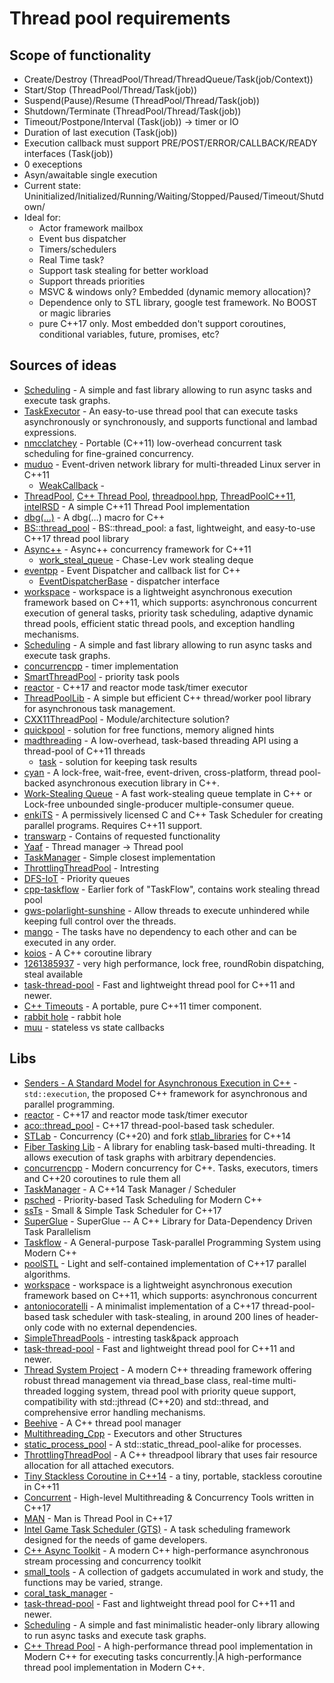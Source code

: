 # Thread pool requirements
## Scope of functionality
* Create/Destroy (ThreadPool/Thread/ThreadQueue/Task(job/Context))
* Start/Stop (ThreadPool/Thread/Task(job))
* Suspend(Pause)/Resume (ThreadPool/Thread/Task(job))
* Shutdown/Terminate (ThreadPool/Thread/Task(job))
* Timeout/Postpone/Interval (Task(job)) -> timer or IO
* Duration of last execution (Task(job))
* Execution callback must support PRE/POST/ERROR/CALLBACK/READY interfaces (Task(job))
* 0 execeptions
* Asyn/awaitable single execution
* Current state: Uninitialized/Initialized/Running/Waiting/Stopped/Paused/Timeout/Shutdown/
* Ideal for:
  - Actor framework mailbox
  - Event bus dispatcher
  - Timers/schedulers
  - Real Time task?
  - Support task stealing for better workload
  - Support threads priorities
  - MSVC & windows only? Embedded (dynamic memory allocation)?
  - Dependence only to STL library, google test framework. No BOOST or magic libraries
  - pure C++17 only. Most embedded don't support coroutines, conditional variables, future, promises, etc?

## Sources of ideas
* [Scheduling](https://github.com/dpuyda/scheduling/blob/main/include/scheduling/scheduling.hpp) - A simple and fast library allowing to run async tasks and execute task graphs.
* [TaskExecutor](https://github.com/ZLMediaKit/ZLToolKit/blob/master/src/Thread/ThreadPool.h) - An easy-to-use thread pool that can execute tasks asynchronously or synchronously, and supports functional and lambad expressions.
* [nmcclatchey](https://github.com/nmcclatchey/ThreadPool) - Portable (C++11) low-overhead concurrent task scheduling for fine-grained concurrency.
* [muduo](https://github.com/chenshuo/muduo) - Event-driven network library for multi-threaded Linux server in C++11
    - [WeakCallback](https://github.com/chenshuo/muduo/blob/master/muduo/base/WeakCallback.h) - 
* [ThreadPool](https://github.com/progschj/ThreadPool), [C++ Thread Pool](https://github.com/f-squirrel/thread_pool), [threadpool.hpp](https://github.com/leiless/threadpool.hpp), [ThreadPoolC++11](https://github.com/xingyuuchen/ThreadPool), [intelRSD](https://github.com/intel/intelRSD/blob/master/PSME/common/agent-framework/include/agent-framework/threading/threadpool.hpp) - A simple C++11 Thread Pool implementation
* [dbg(…)](https://github.com/sharkdp/dbg-macro) - A dbg(…) macro for C++
* [BS::thread_pool](https://github.com/bshoshany/thread-pool) - BS::thread_pool: a fast, lightweight, and easy-to-use C++17 thread pool library
* [Async++](https://github.com/Amanieu/asyncplusplus) - Async++ concurrency framework for C++11
   - [work_steal_queue](https://github.com/Amanieu/asyncplusplus/blob/master/src/work_steal_queue.h) - Chase-Lev work stealing deque
* [eventpp](https://github.com/wqking/eventpp) - Event Dispatcher and callback list for C++
    - [EventDispatcherBase](https://github.com/wqking/eventpp/blob/master/include/eventpp/eventdispatcher.h) - dispatcher interface
* [workspace](https://github.com/CodingHanYa/workspace) - workspace is a lightweight asynchronous execution framework based on C++11, which supports: asynchronous concurrent execution of general tasks, priority task scheduling, adaptive dynamic thread pools, efficient static thread pools, and exception handling mechanisms.
* [Scheduling](https://github.com/dpuyda/scheduling) - A simple and fast library allowing to run async tasks and execute task graphs.
* [concurrencpp](https://github.com/David-Haim-zz/concurrencpp) - timer implementation
* [SmartThreadPool](https://github.com/leosocy/SmartThreadPool) - priority task pools
* [reactor](https://github.com/fantasy-peak/reactor) - C++17 and reactor mode task/timer executor
* [ThreadPoolLib](https://github.com/geru-scotland/ThreadPoolLib) - A simple but efficient C++ thread/worker pool library for asynchronous task management.
* [CXX11ThreadPool](https://github.com/upider/CXX11ThreadPool) - Module/architecture solution?
* [quickpool](https://github.com/tnagler/quickpool) - solution for free functions, memory aligned hints
* [madthreading](https://github.com/jrmadsen/madthreading) - A low-overhead, task-based threading API using a thread-pool of C++11 threads
    - [task](https://github.com/jrmadsen/madthreading/blob/master/madthreading/threading/task/task.hh) - solution for keeping task results
* [cyan](https://github.com/sayan-chaliha/cyan) - A lock-free, wait-free, event-driven, cross-platform, thread pool-backed asynchronous execution library in C++. 
* [Work-Stealing Queue](https://github.com/taskflow/work-stealing-queue) - A fast work-stealing queue template in C++ or Lock-free unbounded single-producer multiple-consumer queue.
* [enkiTS](https://github.com/dougbinks/enkiTS) - A permissively licensed C and C++ Task Scheduler for creating parallel programs. Requires C++11 support.
* [transwarp](https://github.com/bloomen/transwarp) - Contains of requested functionality
* [Yaaf](https://github.com/lysevi/yaaf/blob/master/libyaaf/utils/async/thread_manager.h) - Thread manager -> Thread pool
* [TaskManager](https://github.com/Tastyep/TaskManager) - Simple closest implementation
* [ThrottlingThreadPool](https://github.com/LoganEvans/ThrottlingThreadPool) - Intresting
* [DFS-IoT](https://github.com/Rudnik-Ilia/DFS-IoT) - Priority queues
* [cpp-taskflow](https://github.com/artivis/cpp-taskflow) - Earlier fork of "TaskFlow", contains work stealing thread pool
* [gws-polarlight-sunshine](https://github.com/Tencent/gws-polarlight-sunshine/blob/main/src/thread_pool.h) - Allow threads to execute unhindered while keeping full control over the threads.
* [mango](https://github.com/tksuoran/erhe/blob/main/src/mango/include/mango/core/thread.hpp) - The tasks have no dependency to each other and can be executed in any order.
* [koios](https://github.com/JPewterschmidt/koios) - A C++ coroutine library
* [1261385937](https://github.com/1261385937/thread_pool) - very high performance, lock free, roundRobin dispatching, steal available
* [task-thread-pool](https://github.com/alugowski/task-thread-pool/blob/main/include/task_thread_pool.hpp) - Fast and lightweight thread pool for C++11 and newer.
* [C++ Timeouts](https://github.com/eglimi/cpptime/blob/master/cpptime.h) - A portable, pure C++11 timer component.
* [rabbit hole](https://github.com/lukasino1214/graphics-programming-rabbit-hole/blob/master/src/threadpool.hpp) - rabbit hole
* [muu](https://github.com/marzer/muu/blob/master/include/muu/thread_pool.h) - stateless vs state callbacks
## Libs
* [Senders - A Standard Model for Asynchronous Execution in C++](https://github.com/NVIDIA/stdexec) - `std::execution`, the proposed C++ framework for asynchronous and parallel programming.
* [reactor](https://github.com/fantasy-peak/reactor) - C++17 and reactor mode task/timer executor
* [aco::thread_pool](https://github.com/antoniocoratelli/thread-pool/blob/main/library/include/aco/thread_pool.hpp) - C++17 thread-pool-based task scheduler.
* [STLab](https://github.com/stlab/libraries) - Concurrency (C++20) and fork [stlab_libraries](https://github.com/jeffamstutz/stlab_libraries) for C++14
* [Fiber Tasking Lib](https://github.com/RichieSams/FiberTaskingLib) - A library for enabling task-based multi-threading. It allows execution of task graphs with arbitrary dependencies.
* [concurrencpp](https://github.com/David-Haim/concurrencpp) - Modern concurrency for C++. Tasks, executors, timers and C++20 coroutines to rule them all
* [TaskManager](https://github.com/Tastyep/TaskManager) - A C++14 Task Manager / Scheduler
* [psched](https://github.com/p-ranav/psched) - Priority-based Task Scheduling for Modern C++
* [ssTs](https://github.com/StefanoLusardi/task_scheduler) - Small & Simple Task Scheduler for C++17
* [SuperGlue](https://github.com/tillenius/superglue) - SuperGlue -- A C++ Library for Data-Dependency Driven Task Parallelism
* [Taskflow](https://github.com/taskflow/taskflow) - A General-purpose Task-parallel Programming System using Modern C++
* [poolSTL](https://github.com/alugowski/poolSTL) - Light and self-contained implementation of C++17 parallel algorithms.
* [workspace](https://github.com/CodingHanYa/workspace) - workspace is a lightweight asynchronous execution framework based on C++11, which supports: asynchronous concurrent
* [antoniocoratelli](https://github.com/antoniocoratelli/thread-pool/blob/main/library/include/aco/thread_pool.hpp) - A minimalist implementation of a C++17 thread-pool-based task scheduler with task-stealing, in around 200 lines of header-only code with no external dependencies.
* [SimpleThreadPools](https://github.com/ShinuziKyura/SimpleThreadPools) - intresting task&pack approach
* [task-thread-pool](https://github.com/alugowski/task-thread-pool) - Fast and lightweight thread pool for C++11 and newer.
* [Thread System Project](https://github.com/kcenon/thread_system) - A modern C++ threading framework offering robust thread management via thread_base class, real-time multi-threaded logging system, thread pool with priority queue support, compatibility with std::jthread (C++20) and std::thread, and comprehensive error handling mechanisms.
* [Beehive](https://github.com/egranata/beehive) - A C++ thread pool manager
* [Multithreading_Cpp](https://github.com/trololo23/Multithreading_Cpp) - Executors and other Structures
* [static_process_pool](https://github.com/jaredhoberock/static_process_pool) - A std::static_thread_pool-alike for processes.
* [ThrottlingThreadPool](https://github.com/LoganEvans/ThrottlingThreadPool) - A C++ threadpool library that uses fair resource allocation for all attached executors.
* [Tiny Stackless Coroutine in C++14](https://github.com/crazybie/co) - a tiny, portable, stackless coroutine in C++11
* [Concurrent](https://github.com/xerotolerance/Concurrent) - High-level Multithreading & Concurrency Tools written in C++17
* [MAN](https://github.com/qnope/MAN) - Man is Thread Pool in C++17
* [Intel Game Task Scheduler (GTS)](https://github.com/yazici/GTS-GamesTaskScheduler) - A task scheduling framework designed for the needs of game developers.
* [C++ Async Toolkit](https://github.com/WAcry/cpp_async_toolkit) - A modern C++ high-performance asynchronous stream processing and concurrency toolkit
* [small_tools](https://github.com/QinZiwen/small_tools) - A collection of gadgets accumulated in work and study, the functions may be varied, strange.
* [coral_task_manager](https://github.com/trihfan/coral_task_manager) -
* [task-thread-pool](https://github.com/alugowski/task-thread-pool) - Fast and lightweight thread pool for C++11 and newer.
* [Scheduling](https://github.com/dpuyda/scheduling) - A simple and fast minimalistic header-only library allowing to run async tasks and execute task graphs.
* [C++ Thread Pool](https://github.com/Razirp/ThreadPool) - A high-performance thread pool implementation in Modern C++ for executing tasks concurrently.|A high-performance thread pool implementation in Modern C++.
